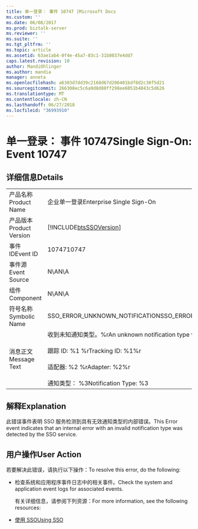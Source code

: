 ```yaml
---
title: 单一登录： 事件 10747 |Microsoft Docs
ms.custom: ''
ms.date: 06/08/2017
ms.prod: biztalk-server
ms.reviewer: ''
ms.suite: ''
ms.tgt_pltfrm: ''
ms.topic: article
ms.assetid: 63ae1ab4-0f4e-45a7-83c1-31b8037e4dd7
caps.latest.revision: 10
author: MandiOhlinger
ms.author: mandia
manager: anneta
ms.openlocfilehash: a6303d7dd39c2168d67d206401bdf8d2c30f5d21
ms.sourcegitcommit: 266308ec5c6a9d8d80ff298ee6051b4843c5d626
ms.translationtype: MT
ms.contentlocale: zh-CN
ms.lasthandoff: 06/27/2018
ms.locfileid: "36993910"
---
```

# <a name="single-sign-on-event-10747"></a><span data-ttu-id="87323-102">单一登录： 事件 10747</span><span class="sxs-lookup"><span data-stu-id="87323-102">Single Sign-On: Event 10747</span></span>
## <a name="details"></a><span data-ttu-id="87323-103">详细信息</span><span class="sxs-lookup"><span data-stu-id="87323-103">Details</span></span>  

|                 |                                                                                                                                        |
|-----------------|----------------------------------------------------------------------------------------------------------------------------------------|
|  <span data-ttu-id="87323-104">产品名称</span><span class="sxs-lookup"><span data-stu-id="87323-104">Product Name</span></span>   |                                                       <span data-ttu-id="87323-105">企业单一登录</span><span class="sxs-lookup"><span data-stu-id="87323-105">Enterprise Single Sign-On</span></span>                                                        |
| <span data-ttu-id="87323-106">产品版本</span><span class="sxs-lookup"><span data-stu-id="87323-106">Product Version</span></span> |                                       [!INCLUDE[btsSSOVersion](../includes/btsssoversion-md.md)]                                       |
|    <span data-ttu-id="87323-107">事件 ID</span><span class="sxs-lookup"><span data-stu-id="87323-107">Event ID</span></span>     |                                                                 <span data-ttu-id="87323-108">10747</span><span class="sxs-lookup"><span data-stu-id="87323-108">10747</span></span>                                                                  |
|  <span data-ttu-id="87323-109">事件源</span><span class="sxs-lookup"><span data-stu-id="87323-109">Event Source</span></span>   |                                                                  <span data-ttu-id="87323-110">N\A</span><span class="sxs-lookup"><span data-stu-id="87323-110">N\A</span></span>                                                                   |
|    <span data-ttu-id="87323-111">组件</span><span class="sxs-lookup"><span data-stu-id="87323-111">Component</span></span>    |                                                                  <span data-ttu-id="87323-112">N\A</span><span class="sxs-lookup"><span data-stu-id="87323-112">N\A</span></span>                                                                   |
|  <span data-ttu-id="87323-113">符号名称</span><span class="sxs-lookup"><span data-stu-id="87323-113">Symbolic Name</span></span>  |                                                     <span data-ttu-id="87323-114">SSO_ERROR_UNKNOWN_NOTIFICATION</span><span class="sxs-lookup"><span data-stu-id="87323-114">SSO_ERROR_UNKNOWN_NOTIFICATION</span></span>                                                     |
|  <span data-ttu-id="87323-115">消息正文</span><span class="sxs-lookup"><span data-stu-id="87323-115">Message Text</span></span>   | <span data-ttu-id="87323-116">收到未知通知类型。%r</span><span class="sxs-lookup"><span data-stu-id="87323-116">An unknown notification type was received.%r</span></span><br /><br /> <span data-ttu-id="87323-117">跟踪 ID: %1 %r</span><span class="sxs-lookup"><span data-stu-id="87323-117">Tracking ID: %1%r</span></span><br /><br /> <span data-ttu-id="87323-118">适配器: %2 %r</span><span class="sxs-lookup"><span data-stu-id="87323-118">Adapter: %2%r</span></span><br /><br /> <span data-ttu-id="87323-119">通知类型： %3</span><span class="sxs-lookup"><span data-stu-id="87323-119">Notification Type: %3</span></span> |

## <a name="explanation"></a><span data-ttu-id="87323-120">解释</span><span class="sxs-lookup"><span data-stu-id="87323-120">Explanation</span></span>  
 <span data-ttu-id="87323-121">此错误事件表明 SSO 服务检测到具有无效通知类型的内部错误。</span><span class="sxs-lookup"><span data-stu-id="87323-121">This Error event indicates that an internal error with an invalid notification type was detected by the SSO service.</span></span>  

## <a name="user-action"></a><span data-ttu-id="87323-122">用户操作</span><span class="sxs-lookup"><span data-stu-id="87323-122">User Action</span></span>  
 <span data-ttu-id="87323-123">若要解决此错误，请执行以下操作：</span><span class="sxs-lookup"><span data-stu-id="87323-123">To resolve this error, do the following:</span></span>  

- <span data-ttu-id="87323-124">检查系统和应用程序事件日志中的相关事件。</span><span class="sxs-lookup"><span data-stu-id="87323-124">Check the system and application event logs for associated events.</span></span>  

  <span data-ttu-id="87323-125">有关详细信息，请参阅下列资源：</span><span class="sxs-lookup"><span data-stu-id="87323-125">For more information, see the following resources:</span></span>  

- [<span data-ttu-id="87323-126">使用 SSO</span><span class="sxs-lookup"><span data-stu-id="87323-126">Using SSO</span></span>](../core/using-sso.md)
